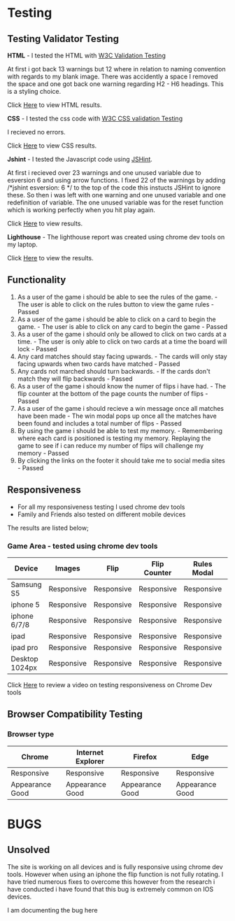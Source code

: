 # Testing 

## Testing Validator Testing 
 **HTML** - I tested the HTML with [W3C Validation Testing](https://validator.w3.org/) 

 At first i got back 13 warnings but 12 where in relation to naming convention with regards to my blank image. There was accidently a space I removed the space and one got back one warning regarding H2 - H6 headings. This is a styling choice. 

 Click [Here](/workspace/Mario-Memory-game/assets/images/html.png) to view HTML results.

 **CSS** - I tested the css code with [W3C CSS validation Testing](https://jigsaw.w3.org/css-validator/)

 I recieved no errors. 

 Click [Here](/workspace/Mario-Memory-game/assets/images/css.png) to view CSS results.

 **Jshint** - I tested the Javascript code using [JSHint](https://jshint.com/).

 At first i recieved over 23 warnings and one unused variable due to esversion 6 and using arrow functions. I fixed 22 of the warnings by adding  /*jshint esversion: 6 */ to the top of the code this instucts JSHint to ignore these. So then i was left with one warning and one unused variable and one redefinition of variable. The one unused variable was for the reset function which is working perfectly when you hit play again. 

 Click [Here](/assets/images/JSHint.png) to view results.

 **Lighthouse** - The lighthouse report was created using chrome dev tools on my laptop. 

 Click [Here](/assets/images/lighthouse.png) to view the results. 

 ## Functionality 
1. As a user of the game i should be able to see the rules of the game. - The user is able to click on the rules button to view the game rules - Passed 
1. As a user of the game i should be able to click on a card to begin the game. - The user is able to click on any card to begin the game - Passed 
1. As a user of the game i should only be allowed to click on two cards at a time. - The user is only able to click on two cards at a time the board will lock - Passed
1. Any card matches should stay facing upwards. - The cards will only stay facing upwards when two cards have matched - Passed
1. Any cards not marched should turn backwards. - If the cards don't match they will flip backwards - Passed 
1. As a user of the game i should know the numer of flips i have had. - The flip counter at the bottom of the page counts the number of flips - Passed
1. As a user of the game i should recieve a win message once all matches have been made - The win modal pops up once all the matches have been found and includes a total number of flips - Passed
1. By using the game i should be able to test my memory. - Remembering where each card is positioned is testing my memory. Replaying the game to see if i can reduce my number of flips will challenge my memory - Passed 
1. By clicking the links on the footer it should take me to social media sites - Passed 

## Responsiveness 

- For all my responsiveness testing I used chrome dev tools
- Family and Friends also tested on different mobile devices

The results are listed below;

### Game Area -  tested using chrome dev tools
|Device    |Images     |Flip    |Flip Counter   |Rules Modal    |Win Modal
|---       |---        |---     |---   |--- |--- 
|Samsung S5     |Responsive      |Responsive     | Responsive|Responsive|Responsive|
|iphone 5   |Responsive |Responsive |Responsive|Responsive|Responsive|
|iphone 6/7/8     |Responsive      |Responsive     |  Responsive     |Responsive|Responsive|
|ipad     |Responsive      |Responsive    |Responsive       |Responsive|Responsive|
|ipad pro |Responsive      |Responsive    |Responsive       |Responsive|Responsive|
|Desktop 1024px |Responsive      |Responsive    |Responsive       |Responsive|Responsive|

Click [Here](https://vimeo.com/653126593/23b7fb45ca) to review a video on testing responsiveness on Chrome Dev tools 

## Browser Compatibility Testing
### **Browser type**

 |**Chrome**|**Internet Explorer**|**Firefox**|**Edge**|
 |---|---|---|---|
 |Responsive|Responsive|Responsive|Responsive|
 |Appearance Good|Appearance Good|Appearance Good|Appearance Good|
 
 # BUGS

## Unsolved

The site is working on all devices and is fully responsive using chrome dev tools. However when using an iphone the flip function is not fully rotating. I have tried numerous fixes to overcome this however from the research i have conducted i have found that this bug is extremely common on IOS devices. 

I am documenting the bug here